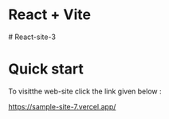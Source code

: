 # React + Vite

 
 #   R e a c t - s i t e - 3 
 #   Quick start

 To visitthe web-site click the link given below :

 https://sample-site-7.vercel.app/
 
 
